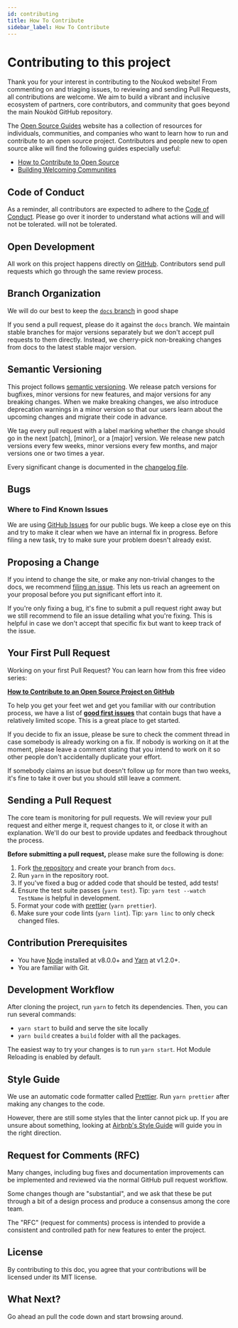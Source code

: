 ```yaml
---
id: contributing
title: How To Contribute
sidebar_label: How To Contribute
---
```


# Contributing to this project

Thank you for your interest in contributing to the Noukod website! From commenting on and triaging issues, to reviewing and sending Pull Requests, all contributions are welcome. We aim to build a vibrant and inclusive ecosystem of partners, core contributors, and community that goes beyond the main Noukòd GitHub repository.

The [Open Source Guides](https://opensource.guide/) website has a collection of resources for individuals, communities, and companies who want to learn how to run and contribute to an open source project. Contributors and people new to open source alike will find the following guides especially useful:

- [How to Contribute to Open Source](https://opensource.guide/how-to-contribute/)
- [Building Welcoming Communities](https://opensource.guide/building-community/)

## Code of Conduct

As a reminder, all contributors are expected to adhere to the [Code of Conduct](https://code.facebook.com/codeofconduct). Please go over it inorder to understand what actions will and will not be tolerated.
 will not be tolerated.

## Open Development

All work on this project happens directly on [GitHub](https://github.com/NouKod-Haiti/noukod-haiti.github.io). Contributors send pull requests which go through the same review process.

## Branch Organization

We will do our best to keep the [`docs` branch](https://github.com/NouKod-Haiti/noukod-haiti.github.io/tree/docs) in good shape

If you send a pull request, please do it against the `docs` branch. We maintain stable branches for major versions separately but we don't accept pull requests to them directly. Instead, we cherry-pick non-breaking changes from docs to the latest stable major version.

## Semantic Versioning 

This project follows [semantic versioning](https://semver.org/). We release patch versions for bugfixes, minor versions for new features, and major versions for any breaking changes. When we make breaking changes, we also introduce deprecation warnings in a minor version so that our users learn about the upcoming changes and migrate their code in advance.

We tag every pull request with a label marking whether the change should go in the next [patch], [minor], or a [major] version. We release new patch versions every few weeks, minor versions every few months, and major versions one or two times a year.

Every significant change is documented in the [changelog file](https://github.com/NouKod-Haiti/noukod-haiti.github.io/blob/master/CHANGELOG.md).

## Bugs 

### Where to Find Known Issues 

We are using [GitHub Issues](https://github.com/NouKod-Haiti/noukod-haiti.github.io/issues) for our public bugs. We keep a close eye on this and try to make it clear when we have an internal fix in progress. Before filing a new task, try to make sure your problem doesn't already exist.

## Proposing a Change

If you intend to change the site, or make any non-trivial changes to the docs, we recommend [filing an issue](https://github.com/NouKod-Haiti/noukod-haiti.github.io/issues/new). This lets us reach an agreement on your proposal before you put significant effort into it.

If you're only fixing a bug, it's fine to submit a pull request right away but we still recommend to file an issue detailing what you're fixing. This is helpful in case we don't accept that specific fix but want to keep track of the issue.

## Your First Pull Request

Working on your first Pull Request? You can learn how from this free video series:

**[How to Contribute to an Open Source Project on GitHub](https://egghead.io/series/how-to-contribute-to-an-open-source-project-on-github)**

To help you get your feet wet and get you familiar with our contribution process, we have a list of **[good first issues](https://github.com/NouKod-Haiti/noukod-haiti.github.io/issues?q=is:open+is:issue+label:"good+first+issue")** that contain bugs that have a relatively limited scope. This is a great place to get started.

If you decide to fix an issue, please be sure to check the comment thread in case somebody is already working on a fix. If nobody is working on it at the moment, please leave a comment stating that you intend to work on it so other people don't accidentally duplicate your effort.

If somebody claims an issue but doesn't follow up for more than two weeks, it's fine to take it over but you should still leave a comment.

## Sending a Pull Request 

The core team is monitoring for pull requests. We will review your pull request and either merge it, request changes to it, or close it with an explanation. We'll do our best to provide updates and feedback throughout the process.

**Before submitting a pull request,** please make sure the following is done:

1. Fork [the repository](https://github.com/NouKod-Haiti/noukod-haiti.github.io) and create your branch from `docs`.
2. Run `yarn` in the repository root.
3. If you've fixed a bug or added code that should be tested, add tests!
4. Ensure the test suite passes (`yarn test`). Tip: `yarn test --watch TestName` is helpful in development.
5. Format your code with [prettier](https://github.com/prettier/prettier) (`yarn prettier`).
6. Make sure your code lints (`yarn lint`). Tip: `yarn linc` to only check changed files.


## Contribution Prerequisites

* You have [Node](https://nodejs.org) installed at v8.0.0+ and [Yarn](https://yarnpkg.com/en/) at v1.2.0+.
* You are familiar with Git.

## Development Workflow

After cloning the project, run `yarn` to fetch its dependencies.
Then, you can run several commands:

* `yarn start` to build and serve the site locally
* `yarn build` creates a `build` folder with all the packages.

The easiest way to try your changes is to run `yarn start`. Hot Module Reloading is enabled by default. 



## Style Guide

We use an automatic code formatter called [Prettier](https://prettier.io/).
Run `yarn prettier` after making any changes to the code.

However, there are still some styles that the linter cannot pick up. If you are unsure about something, looking at [Airbnb's Style Guide](https://github.com/airbnb/javascript) will guide you in the right direction.

## Request for Comments (RFC)

Many changes, including bug fixes and documentation improvements can be implemented and reviewed via the normal GitHub pull request workflow.

Some changes though are "substantial", and we ask that these be put through a bit of a design process and produce a consensus among the core team.

The "RFC" (request for comments) process is intended to provide a consistent and controlled path for new features to enter the project.
## License

By contributing to this doc, you agree that your contributions will be licensed under its MIT license.

## What Next?

Go ahead an pull the code down and start browsing around.
